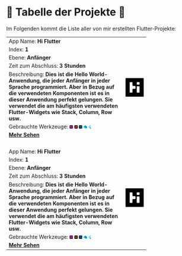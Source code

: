 # 📑 <span>**Tabelle der Projekte**</span> 📑

Im Folgenden kommt die Liste aller von mir erstellten Flutter-Projekte:

<table style="width: 75%">
    <!-- Hi Flutter Application -->
    <tr>
        <td>App Name: <b>Hi Flutter</b></td>
        <td rowspan="7"><a href="https://github.com/MohammadHoseinAbootalebi/Flutter-Developer/tree/main/Deutsch/Hi%20Flutter"><img src="../Assets/Hi Flutter/Logo.png" alt="Hi Flutter" height="100%" width="100%"></a></td>
    </tr>
    <tr>
        <td>Index: <b>1</b></td>
    </tr>
    <tr>
        <td>Ebene: <b>Anfänger</b></td>
    </tr>
    <tr>
        <td>Zeit zum Abschluss: <b>3 Stunden</b></td>
    </tr>
    <tr>
        <td>Beschreibung: <b>Dies ist die Hello World-Anwendung, die jeder Anfänger in jeder Sprache programmiert. Aber in Bezug auf die verwendeten Komponenten ist es in dieser Anwendung perfekt gelungen. Sie verwendet die am häufigsten verwendeten Flutter-Widgets wie Stack, Column, Row usw.</b></td>
    </tr>
    <tr>
        <td>Gebrauchte Werkzeuge: <img src="../Assets/Softwares Logos/Adobe_XD_Logo.png" alt="Adobe XD Logo" height="3%" width="3%"> <img src="../Assets/Softwares Logos/Adobe_Illustrator_Logo.png" alt="Illustrator" height="3%" width="3%"> <img src="../Assets/Softwares Logos/Adobe_Photoshop_Logo.png" alt="Photoshop" height="3%" width="3%"> <img src="../Assets/Softwares Logos/Dart_Logo.png" alt="Dart Logo" height="3%" width="3%"> <img src="../Assets/Softwares Logos/Flutter_Logo.png" alt="Flutter Logo" height="3%" width="3%"></td>
    </tr>
    <tr>
        <td><a href="https://github.com/MohammadHoseinAbootalebi/Flutter-Developer/tree/main/Deutsch/Hi%20Flutter"><b>Mehr Sehen</b></a></td>
    </tr>
    <td>
    </br>
    </td>
    <!-- Next Application, the setups should change -->
    <tr>
        <td>App Name: <b>Hi Flutter</b></td>
        <td rowspan="7"><a href="https://github.com/MohammadHoseinAbootalebi/Flutter-Developer/tree/main/Deutsch/Hi%20Flutter"><img src="../Assets/Hi Flutter/Logo.png" alt="Hi Flutter" height="100%" width="100%"></a></td>
    </tr>
    <tr>
        <td>Index: <b>1</b></td>
    </tr>
    <tr>
        <td>Ebene: <b>Anfänger</b></td>
    </tr>
    <tr>
        <td>Zeit zum Abschluss: <b>3 Stunden</b></td>
    </tr>
    <tr>
        <td>Beschreibung: <b>Dies ist die Hello World-Anwendung, die jeder Anfänger in jeder Sprache programmiert. Aber in Bezug auf die verwendeten Komponenten ist es in dieser Anwendung perfekt gelungen. Sie verwendet die am häufigsten verwendeten Flutter-Widgets wie Stack, Column, Row usw.</b></td>
    </tr>
    <tr>
        <td>Gebrauchte Werkzeuge: <img src="../Assets/Softwares Logos/Adobe_XD_Logo.png" alt="Adobe XD Logo" height="3%" width="3%"> <img src="../Assets/Softwares Logos/Adobe_Illustrator_Logo.png" alt="Illustrator" height="3%" width="3%"> <img src="../Assets/Softwares Logos/Adobe_Photoshop_Logo.png" alt="Photoshop" height="3%" width="3%"> <img src="../Assets/Softwares Logos/Dart_Logo.png" alt="Dart Logo" height="3%" width="3%"> <img src="../Assets/Softwares Logos/Flutter_Logo.png" alt="Flutter Logo" height="3%" width="3%"></td>
    </tr>
    <tr>
        <td><a href="https://github.com/MohammadHoseinAbootalebi/Flutter-Developer/tree/main/Deutsch/Hi%20Flutter"><b>Mehr Sehen</b></a></td>
    </tr>
</table>
